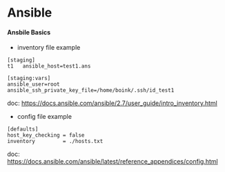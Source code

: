 # Ansible

#### Ansbile Basics
* inventory file example
```
[staging]
t1   ansible_host=test1.ans

[staging:vars]
ansible_user=root
ansible_ssh_private_key_file=/home/boink/.ssh/id_test1
```
doc: https://docs.ansible.com/ansible/2.7/user_guide/intro_inventory.html  

* config file example
```
[defaults]
host_key_checking = false
inventory         = ./hosts.txt
```
doc: https://docs.ansible.com/ansible/latest/reference_appendices/config.html  
